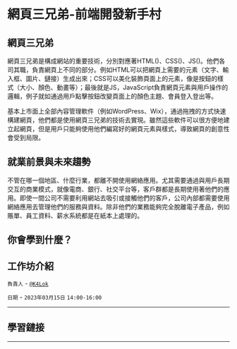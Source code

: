 <h1 align="start" >
  網頁三兄弟-前端開發新手村
</h1>

<!-- <p align="center">
  <img alt="Python Workshop Poster" src="https://user-images.githubusercontent.com/82365010/193398942-962a1dbd-bfbb-478f-b6a0-64f17ddf900c.png"
</p> -->

## 網頁三兄弟
網頁三兄弟是構成網站的重要技術，分別對應著HTML()、CSS()、JS()。他們各司其職，負責網頁上不同的部分。例如HTML可以把網頁上需要的元素（文字、輸入框、圖片、鏈接）生成出來；CSS可以美化裝飾頁面上的元素，像是按鈕的樣式（大小、顏色、動畫等）；最後就是JS，JavaScript負責網頁元素與用戶操作的邏輯，例子就如通過用戶點擊按鈕改變頁面上的顏色主題、會員登入登出等。

基本上市面上全部內容管理軟件（例如WordPress、Wix），通過拖拽的方式快速構建網頁，他們都是使用網頁三兄弟的技術去實現。雖然這些軟件可以很方便地建立起網頁，但是用戶只能夠使用他們編寫好的網頁元素與樣式，導致網頁的創意性會受到局限。

## 就業前景與未來趨勢
不管在哪一個地區、什麼行業，都離不開使用網絡應用。尤其需要通過與用戶長期交互的商業模式，就像電商、銀行、社交平台等，客戶群都是長期使用著他們的應用。即使一間公司不需要利用網站去吸引或接觸他們的客戶，公司內部都需要使用網絡應用去管理他們的服務與資料。除非他們的業務能夠完全脫離電子產品，例如賬單、員工資料、薪水系統都是在紙本上處理的。



## 你會學到什麼？


## 工作坊介紹


`負責人` - [`@K4Lok`](https://github.com/k4lok)

`日期` - `2023年03月15日` `14:00-16:00`

---

## 學習鏈接
<!-- * [學習筆記](./學習筆記)
* [代碼案例](./代碼範例) -->

---

<!-- > 學習有趣的地方就是你學完之後，並不知道什麼時候能派上用場。但是需要用到的時候，你可以把握這些機會嗎？如果我們能預料未來，或許就不會後悔吧。 -->
